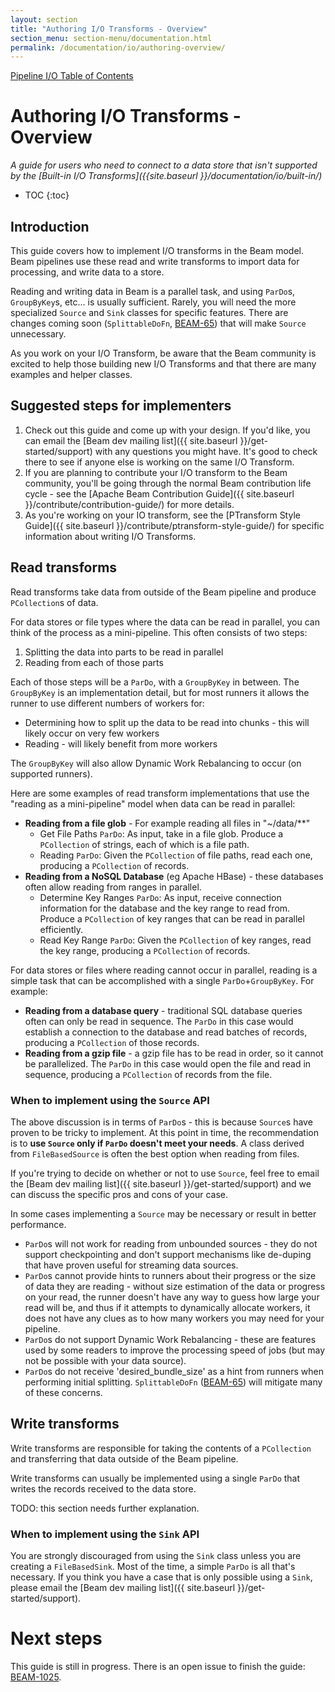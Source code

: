 ```yaml
---
layout: section
title: "Authoring I/O Transforms - Overview"
section_menu: section-menu/documentation.html
permalink: /documentation/io/authoring-overview/
---
```


[Pipeline I/O Table of Contents]({{site.baseurl}}/documentation/io/io-toc/)

# Authoring I/O Transforms - Overview

_A guide for users who need to connect to a data store that isn't supported by the [Built-in I/O Transforms]({{site.baseurl }}/documentation/io/built-in/)_


* TOC
{:toc}

## Introduction
This guide covers how to implement I/O transforms in the Beam model. Beam pipelines use these read and write transforms to import data for processing, and write data to a store.

Reading and writing data in Beam is a parallel task, and using `ParDo`s, `GroupByKey`s, etc... is usually sufficient. Rarely, you will need the more specialized `Source` and `Sink` classes for specific features. There are changes coming soon (`SplittableDoFn`, [BEAM-65](https://issues.apache.org/jira/browse/BEAM-65)) that will make `Source` unnecessary.

As you work on your I/O Transform, be aware that the Beam community is excited to help those building new I/O Transforms and that there are many examples and helper classes.


## Suggested steps for implementers
1. Check out this guide and come up with your design. If you'd like, you can email the [Beam dev mailing list]({{ site.baseurl }}/get-started/support) with any questions you might have. It's good to check there to see if anyone else is working on the same I/O Transform.
2. If you are planning to contribute your I/O transform to the Beam community, you'll be going through the normal Beam contribution life cycle - see the [Apache Beam Contribution Guide]({{ site.baseurl }}/contribute/contribution-guide/) for more details.
3. As you're working on your IO transform, see the [PTransform Style Guide]({{ site.baseurl }}/contribute/ptransform-style-guide/) for specific information about writing I/O Transforms.


## Read transforms
Read transforms take data from outside of the Beam pipeline and produce `PCollection`s of data.

For data stores or file types where the data can be read in parallel, you can think of the process as a mini-pipeline. This often consists of two steps:
1. Splitting the data into parts to be read in parallel
2. Reading from each of those parts

Each of those steps will be a `ParDo`, with a `GroupByKey` in between. The `GroupByKey` is an implementation detail, but for most runners it allows the runner to use different numbers of workers for:
* Determining how to split up the data to be read into chunks - this will likely occur on very few workers
* Reading - will likely benefit from more workers

The `GroupByKey` will also allow Dynamic Work Rebalancing to occur (on supported runners).

Here are some examples of read transform implementations that use the "reading as a mini-pipeline" model when data can be read in parallel:
* **Reading from a file glob** - For example reading all files in "~/data/**"
  * Get File Paths `ParDo`: As input, take in a file glob. Produce a `PCollection` of strings, each of which is a file path.
  * Reading `ParDo`: Given the `PCollection` of file paths, read each one, producing a `PCollection` of records.
* **Reading from a NoSQL Database** (eg Apache HBase) - these databases often allow reading from ranges in parallel.
  * Determine Key Ranges `ParDo`: As input, receive connection information for the database and the key range to read from. Produce a `PCollection` of key ranges that can be read in parallel efficiently.
  * Read Key Range `ParDo`: Given the `PCollection` of key ranges, read the key range, producing a `PCollection` of records.

For data stores or files where reading cannot occur in parallel, reading is a simple task that can be accomplished with a single `ParDo`+`GroupByKey`. For example:
* **Reading from a database query** - traditional SQL database queries often can only be read in sequence. The `ParDo` in this case would establish a connection to the database and read batches of records, producing a `PCollection` of those records.
* **Reading from a gzip file** - a gzip file has to be read in order, so it cannot be parallelized. The `ParDo` in this case would open the file and read in sequence, producing a `PCollection` of records from the file.


### When to implement using the `Source` API
The above discussion is in terms of `ParDo`s - this is because `Source`s have proven to be tricky to implement. At this point in time, the recommendation is to **use  `Source` only if `ParDo` doesn't meet your needs**. A class derived from `FileBasedSource` is often the best option when reading from files.

 If you're trying to decide on whether or not to use `Source`, feel free to email the [Beam dev mailing list]({{ site.baseurl }}/get-started/support) and we can discuss the specific pros and cons of your case.

In some cases implementing a `Source` may be necessary or result in better performance.
* `ParDo`s will not work for reading from unbounded sources - they do not support checkpointing and don't support mechanisms like de-duping that have proven useful for streaming data sources.
* `ParDo`s cannot provide hints to runners about their progress or the size of data they are reading -  without size estimation of the data or progress on your read, the runner doesn't have any way to guess how large your read will be, and thus if it attempts to dynamically allocate workers, it does not have any clues as to how many workers you may need for your pipeline.
* `ParDo`s do not support Dynamic Work Rebalancing - these are features used by some readers to improve the processing speed of jobs (but may not be possible with your data source).
* `ParDo`s do not receive 'desired_bundle_size' as a hint from runners when performing initial splitting.
`SplittableDoFn` ([BEAM-65](https://issues.apache.org/jira/browse/BEAM-65)) will mitigate many of these concerns.


## Write transforms
Write transforms are responsible for taking the contents of a `PCollection` and transferring that data outside of the Beam pipeline.

Write transforms can usually be implemented using a single `ParDo` that writes the records received to the data store.

TODO: this section needs further explanation.

### When to implement using the `Sink` API
You are strongly discouraged from using the `Sink` class unless you are creating a `FileBasedSink`. Most of the time, a simple `ParDo` is all that's necessary. If you think you have a case that is only possible using a `Sink`, please email the [Beam dev mailing list]({{ site.baseurl }}/get-started/support).

# Next steps

This guide is still in progress. There is an open issue to finish the guide: [BEAM-1025](https://issues.apache.org/jira/browse/BEAM-1025).

<!-- TODO: commented out until this content is ready.
For more details on actual implementation, continue with one of the the language specific guides:

* [Authoring I/O Transforms - Python]({{site.baseurl }}/documentation/io/authoring-python/)
* [Authoring I/O Transforms - Java]({{site.baseurl }}/documentation/io/authoring-java/)
-->
